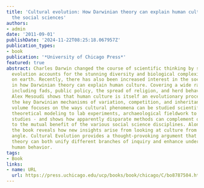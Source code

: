 ```yaml
---
title: 'Cultural evolution: How Darwinian theory can explain human culture and synthesize
  the social sciences'
authors:
- admin
date: '2011-09-01'
publishDate: '2024-11-22T08:25:18.067957Z'
publication_types:
- book
publication: '*University of Chicago Press*'
featured: true
abstract: Charles Darwin changed the course of scientific thinking by showing how
  evolution accounts for the stunning diversity and biological complexity of life
  on earth. Recently, there has also been increased interest in the social sciences
  in how Darwinian theory can explain human culture. Covering a wide range of topics,
  including fads, public policy, the spread of religion, and herd behavior in markets,
  Alex Mesoudi shows that human culture is itself an evolutionary process that exhibits
  the key Darwinian mechanisms of variation, competition, and inheritance. This cross-disciplinary
  volume focuses on the ways cultural phenomena can be studied scientifically - from
  theoretical modeling to lab experiments, archaeological fieldwork to ethnographic
  studies - and shows how apparently disparate methods can complement one another
  to the mutual benefit of the various social science disciplines. Along the way,
  the book reveals how new insights arise from looking at culture from an evolutionary
  angle. Cultural Evolution provides a thought-provoking argument that Darwinian evolutionary
  theory can both unify different branches of inquiry and enhance understanding of
  human behavior.
tags:
- Book
links:
- name: URL
  url: https://press.uchicago.edu/ucp/books/book/chicago/C/bo8787504.html
---
```

